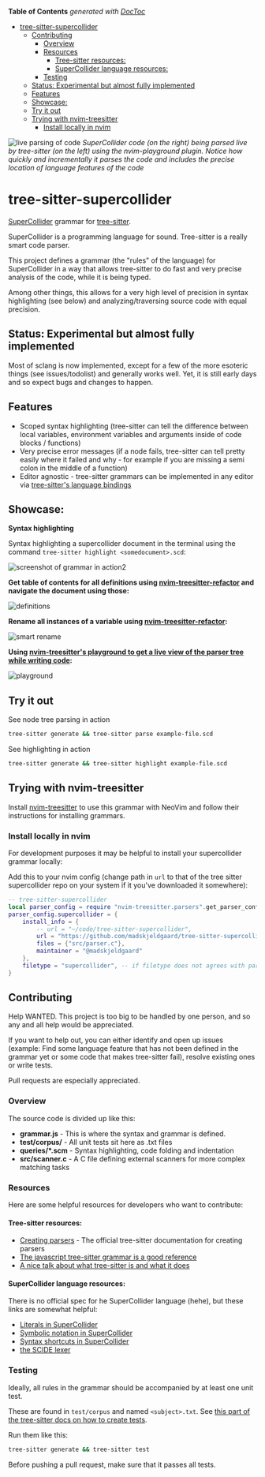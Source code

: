 <!-- START doctoc generated TOC please keep comment here to allow auto update -->
<!-- DON'T EDIT THIS SECTION, INSTEAD RE-RUN doctoc TO UPDATE -->
**Table of Contents**  *generated with [DocToc](https://github.com/thlorenz/doctoc)*

- [tree-sitter-supercollider](#tree-sitter-supercollider)
  - [Contributing](#contributing)
    - [Overview](#overview)
    - [Resources](#resources)
      - [Tree-sitter resources:](#tree-sitter-resources)
      - [SuperCollider language resources:](#supercollider-language-resources)
    - [Testing](#testing)
  - [Status: Experimental but almost fully implemented](#status-experimental-but-almost-fully-implemented)
  - [Features](#features)
  - [Showcase:](#showcase)
  - [Try it out](#try-it-out)
  - [Trying with nvim-treesitter](#trying-with-nvim-treesitter)
    - [Install locally in nvim](#install-locally-in-nvim)

<!-- END doctoc generated TOC please keep comment here to allow auto update -->
![live parsing of code](/assets/playground2.gif)
_SuperCollider code (on the right) being parsed live by tree-sitter (on the left) using the nvim-playground plugin. Notice how quickly and incrementally it parses the code and includes the precise location of language features of the code_

# tree-sitter-supercollider
[SuperCollider](https://supercollider.github.io/) grammar for [tree-sitter](https://github.com/tree-sitter/tree-sitter).

SuperCollider is a programming language for sound. Tree-sitter is a really smart code parser.

This project defines a grammar (the "rules" of the language) for SuperCollider in a way that allows tree-sitter to do fast and very precise analysis of the code, while it is being typed. 

Among other things, this allows for a very high level of precision in syntax highlighting (see below) and analyzing/traversing source code with equal precision.


## Status: Experimental but almost fully implemented
Most of sclang is now implemented, except for a few of the more esoteric things (see issues/todolist) and generally works well. Yet, it is still early days and so expect bugs and changes to happen.

## Features

- Scoped syntax highlighting (tree-sitter can tell the difference between local variables, environment variables and arguments inside of code blocks / functions)
- Very precise error messages (if a node fails, tree-sitter can tell pretty easily where it failed and why - for example if you are missing a semi colon in the middle of a function)
- Editor agnostic - tree-sitter grammars can be implemented in any editor via [tree-sitter's language bindings](https://tree-sitter.github.io/tree-sitter/using-parsers)

## Showcase:

**Syntax highlighting**

Syntax highlighting a supercollider document in the terminal using the command `tree-sitter highlight <somedocument>.scd`:

![screenshot of grammar in action2](/assets/benjolin.png)

**Get table of contents for all definitions using [nvim-treesitter-refactor](https://github.com/nvim-treesitter/nvim-treesitter-refactor) and navigate the document using those:**

![definitions](/assets/definitions.gif)

**Rename all instances of a variable using [nvim-treesitter-refactor](https://github.com/nvim-treesitter/nvim-treesitter-refactor):**

![smart rename](/assets/smartrename.gif)

**Using [nvim-treesitter's playground to get a live view of the parser tree while writing code](https://github.com/nvim-treesitter/playground):**

![playground](/assets/playground.gif)

## Try it out

See node tree parsing in action
```bash
tree-sitter generate && tree-sitter parse example-file.scd
```
See highlighting in action
```bash
tree-sitter generate && tree-sitter highlight example-file.scd
```

## Trying with nvim-treesitter

Install [nvim-treesitter](https://github.com/nvim-treesitter/nvim-treesitter) to use this grammar with NeoVim and follow their instructions for installing grammars.

### Install locally in nvim
For development purposes it may be helpful to install your supercollider grammar locally:

Add this to your nvim config (change path in `url` to that of the tree sitter supercollider repo on your system if it you've downloaded it somewhere):

```lua
-- tree-sitter-supercollider
local parser_config = require "nvim-treesitter.parsers".get_parser_configs()
parser_config.supercollider = {
	install_info = {
		-- url = "~/code/tree-sitter-supercollider",
		url = "https://github.com/madskjeldgaard/tree-sitter-supercollider",
		files = {"src/parser.c"},
		maintainer = "@madskjeldgaard"
	},
	filetype = "supercollider", -- if filetype does not agrees with parser name
}
```

## Contributing
Help WANTED. This project is too big to be handled by one person, and so any and all help would be appreciated.

If you want to help out, you can either identify and open up issues (example: Find some language feature that has not been defined in the grammar yet or some code that makes tree-sitter fail), resolve existing ones or write tests. 

Pull requests are especially appreciated.

### Overview
The source code is divided up like this:

- **grammar.js** - This is where the syntax and grammar is defined.
- **test/corpus/** - All unit tests sit here as .txt files
- **queries/*.scm** - Syntax highlighting, code folding and indentation
- **src/scanner.c** - A C file defining external scanners for more complex matching tasks

### Resources
Here are some helpful resources for developers who want to contribute:

#### Tree-sitter resources:
- [Creating parsers](https://tree-sitter.github.io/tree-sitter/creating-parsers) - The official tree-sitter documentation for creating parsers
- [The javascript tree-sitter grammar is a good reference](https://github.com/tree-sitter/tree-sitter-javascript)
- [A nice talk about what tree-sitter is and what it does](https://www.youtube.com/watch?v=Jes3bD6P0To)

#### SuperCollider language resources:
There is no official spec for he SuperCollider language (hehe), but these links are somewhat helpful:
- [Literals in SuperCollider](http://doc.sccode.org/Reference/Literals.html)
- [Symbolic notation in SuperCollider](http://doc.sccode.org/Overviews/SymbolicNotations.html)
- [Syntax shortcuts in SuperCollider](http://doc.sccode.org/Reference/Syntax-Shortcuts.html)
- [the SCIDE lexer](https://github.com/supercollider/supercollider/blob/608bb981162c2c26f0a32c09d82557b29774a32e/editors/sc-ide/core/sc_lexer.cpp) 

### Testing

Ideally, all rules in the grammar should be accompanied by at least one unit test. 

These are found in `test/corpus` and named `<subject>.txt`. See [this part of the tree-sitter docs on how to create tests](https://tree-sitter.github.io/tree-sitter/creating-parsers#command-test).

Run them like this:
```bash
tree-sitter generate && tree-sitter test
```

Before pushing a pull request, make sure that it passes all tests.


